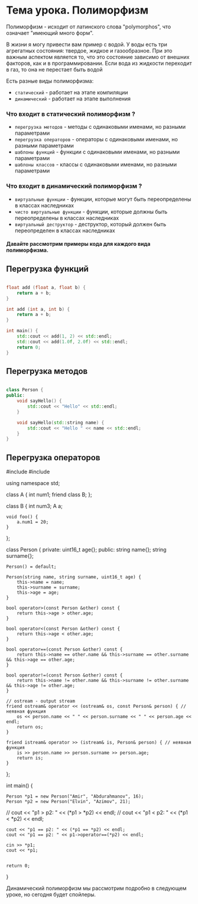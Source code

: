 # Тема урока. Полиморфизм 

Полиморфизм - исходит от латинского слова "polymorphos", что означает "имеющий много форм".

В жизни я могу привести вам пример с водой.
У воды есть три агрегатных состояния: твердое, жидкое и газообразное.
При это важным аспектом является то, что это состояние зависимо от внешних факторов, как и в программировании.
Если вода из жидкости переходит в газ, то она не перестает быть водой 

Есть разные виды полиморфизма:
* `статический` - работает на этапе компиляции
* `динамический` - работает на этапе выполнения

### Что входит в статический полиморфизм ?
- `перегрузка методов` - методы с одинаковыми именами, но разными параметрами
- `перегрузка операторов` - операторы с одинаковыми именами, но разными параметрами
- `шаблоны функций` - функции с одинаковыми именами, но разными параметрами
- `шаблоны классов` - классы с одинаковыми именами, но разными параметрами

### Что входит в динамический полиморфизм ?
- `виртуальные функции` - функции, которые могут быть переопределены в классах наследниках
- `чисто виртуальные функции` - функции, которые должны быть переопределены в классах наследниках
- `виртуальный деструктор` - деструктор, который должен быть переопределен в классах наследниках


#### Давайте рассмотрим примеры кода для каждого вида полиморфизма.

## Перегрузка функций

```cpp

float add (float a, float b) {
    return a + b;
}

int add (int a, int b) {
    return a + b;
}

int main() {
    std::cout << add(1, 2) << std::endl;
    std::cout << add(1.0f, 2.0f) << std::endl;
    return 0;
}

```

## Перегрузка методов

```cpp

class Person {
public:
    void sayHello() {
        std::cout << "Hello" << std::endl;
    }

    void sayHello(std::string name) {
        std::cout << "Hello " << name << std::endl;
    }
}
```

## Перегрузка операторов
#include <iostream>
#include <string>

using namespace std;

class A {
int num1;
friend class B;
};

class B {
int num3;
A a;

    void foo() {
        a.num1 = 20;
    }
};


class Person {
private:
uint16_t age{};
public:
string name{};
string surname{};

    Person() = default;

    Person(string name, string surname, uint16_t age) {
        this->name = name;
        this->surname = surname;
        this->age = age;
    }

    bool operator>(const Person &other) const {
        return this->age > other.age;
    }

    bool operator<(const Person &other) const {
        return this->age < other.age;
    }

    bool operator==(const Person &other) const {
        return this->name == other.name && this->surname == other.surname && this->age == other.age;
    }

    bool operator!=(const Person &other) const {
        return this->name != other.name && this->surname != other.surname && this->age != other.age;
    }

    // ostream - output stream
    friend ostream& operator << (ostream& os, const Person& person) { // неявная функция
        os << person.name << " " << person.surname << " " << person.age << endl;
        return os;
    }

    friend istream& operator >> (istream& is, Person& person) { // неявная функция
        is >> person.name >> person.surname >> person.age;
        return is;
    }

};



int main() {

    Person *p1 = new Person("Amir", "Abdurahmanov", 16);
    Person *p2 = new Person("Elvin", "Azimov", 21);

//    cout << "p1 > p2: " << (*p1 > *p2) << endl;
//    cout << "p1 < p2: " << (*p1 < *p2) << endl;

    cout << "p1 == p2: " << (*p1 == *p2) << endl;
    cout << "p1 == p2: " << p1->operator==(*p2) << endl;

    cin >> *p1;
    cout << *p1;


    return 0;
}


Динамический полиморфизм мы рассмотрим подробно в следующем уроке, но сегодня будет спойлеры.

```c++

```



